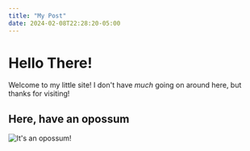 ```yaml
---
title: "My Post"
date: 2024-02-08T22:28:20-05:00
---
```

# Hello There!

Welcome to my little site! I don't have *much* going on around here, but thanks for visiting!

## Here, have an opossum

![It's an opossum!](/images/07a65c91c40d77d51a855141903fc97f5fcf2273.jpg)
